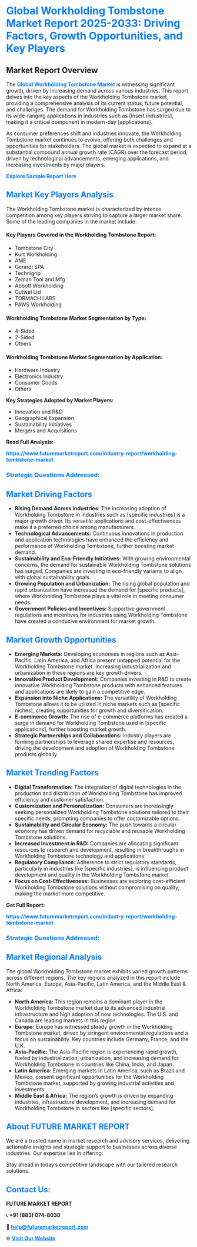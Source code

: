 <h1 style="color: #007BFF;">Global Workholding Tombstone Market Report 2025-2033: Driving Factors, Growth Opportunities, and Key Players</h1>

<section id="overview">
<h2>Market Report Overview</h2>
<p>The <a href="https://www.futuremarketreport.com/industry-report/workholding-tombstone-market" style="color: #007BFF; text-decoration: none;"><strong>Global Workholding Tombstone Market</strong></a> is witnessing significant growth, driven by increasing demand across various industries. This report delves into the key aspects of the Workholding Tombstone market, providing a comprehensive analysis of its current status, future potential, and challenges. The demand for Workholding Tombstone has surged due to its wide-ranging applications in industries such as [insert industries], making it a critical component in modern-day [applications].</p>
<p>As consumer preferences shift and industries innovate, the Workholding Tombstone market continues to evolve, offering both challenges and opportunities for stakeholders. The global market is expected to expand at a substantial compound annual growth rate (CAGR) over the forecast period, driven by technological advancements, emerging applications, and increasing investments by major players.</p>
</section>

<section id="overview">
<p><a href="https://www.futuremarketreport.com/request-sample/reportId=56057" style="color: #007BFF; text-decoration: none;"><strong>Explore Sample Report Here</strong></a></p>
</section>

<section id="key-players">
<h2 style="color: #007BFF;">Market Key Players Analysis</h2>
<p>The Workholding Tombstone market is characterized by intense competition among key players striving to capture a larger market share. Some of the leading companies in the market include:</p>
<h4>Key Players Covered in the Workholding Tombstone Report:</h4>
<ul><li>Tombstone City</li><li>Kurt Workholding</li><li>AME</li><li>Gerardi SPA</li><li>Technigrip</li><li>Zeman Tool and Mfg</li><li>Abbott Workholding</li><li>Cutwel Ltd</li><li>TORMACH LABS</li><li>PAWS Workholding</li></ul>
<h4>Workholding Tombstone Market Segmentation by Type:</h4>
<ul><li>4-Sided</li><li>2-Sided</li><li>Others</li></ul>

<h4>Workholding Tombstone Market Segmentation by Application:</h4>
<ul><li>Hardware Industry</li><li>Electronics Industry</li><li>Consumer Goods</li><li>Others</li></ul>
<p><strong>Key Strategies Adopted by Market Players:</strong></p>
<ul>
<li>Innovation and R&D</li>
<li>Geographical Expansion</li>
<li>Sustainability Initiatives</li>
<li>Mergers and Acquisitions</li>
</ul>
</section>

<section>
<p><strong>Read Full Analysis: </strong></p><a href="https://www.futuremarketreport.com/industry-report/workholding-tombstone-market" style="color: #007BFF; text-decoration: none;"><strong>https://www.futuremarketreport.com/industry-report/workholding-tombstone-market</strong></a>
<h3 style="color: #007BFF;">Strategic Questions Addressed:</h3>
</section>

<section id="driving-factors">
<h2 style="color: #007BFF;">Market Driving Factors</h2>
<ul>
<li><strong>Rising Demand Across Industries:</strong> The increasing adoption of Workholding Tombstone in industries such as [specific industries] is a major growth driver. Its versatile applications and cost-effectiveness make it a preferred choice among manufacturers.</li>
<li><strong>Technological Advancements:</strong> Continuous innovations in production and application technologies have enhanced the efficiency and performance of Workholding Tombstone, further boosting market demand.</li>
<li><strong>Sustainability and Eco-Friendly Initiatives:</strong> With growing environmental concerns, the demand for sustainable Workholding Tombstone solutions has surged. Companies are investing in eco-friendly variants to align with global sustainability goals.</li>
<li><strong>Growing Population and Urbanization:</strong> The rising global population and rapid urbanization have increased the demand for [specific products], where Workholding Tombstone plays a vital role in meeting consumer needs.</li>
<li><strong>Government Policies and Incentives:</strong> Supportive government regulations and incentives for industries using Workholding Tombstone have created a conducive environment for market growth.</li>
</ul>
</section>

<section id="growth-opportunities">
<h2 style="color: #007BFF;">Market Growth Opportunities</h2>
<ul>
<li><strong>Emerging Markets:</strong> Developing economies in regions such as Asia-Pacific, Latin America, and Africa present untapped potential for the Workholding Tombstone market. Increasing industrialization and urbanization in these regions are key growth drivers.</li>
<li><strong>Innovative Product Development:</strong> Companies investing in R&D to create innovative Workholding Tombstone products with enhanced features and applications are likely to gain a competitive edge.</li>
<li><strong>Expansion into Niche Applications:</strong> The versatility of Workholding Tombstone allows it to be utilized in niche markets such as [specific niches], creating opportunities for growth and diversification.</li>
<li><strong>E-commerce Growth:</strong> The rise of e-commerce platforms has created a surge in demand for Workholding Tombstone used in [specific applications], further boosting market growth.</li>
<li><strong>Strategic Partnerships and Collaborations:</strong> Industry players are forming partnerships to leverage shared expertise and resources, driving the development and adoption of Workholding Tombstone products globally.</li>
</ul>
</section>

<section id="trending-factors">
<h2 style="color: #007BFF;">Market Trending Factors</h2>
<ul>
<li><strong>Digital Transformation:</strong> The integration of digital technologies in the production and distribution of Workholding Tombstone has improved efficiency and customer satisfaction.</li>
<li><strong>Customization and Personalization:</strong> Consumers are increasingly seeking personalized Workholding Tombstone solutions tailored to their specific needs, prompting companies to offer customizable options.</li>
<li><strong>Sustainability and Circular Economy:</strong> The push towards a circular economy has driven demand for recyclable and reusable Workholding Tombstone solutions.</li>
<li><strong>Increased Investment in R&D:</strong> Companies are allocating significant resources to research and development, resulting in breakthroughs in Workholding Tombstone technology and applications.</li>
<li><strong>Regulatory Compliance:</strong> Adherence to strict regulatory standards, particularly in industries like [specific industries], is influencing product development and quality in the Workholding Tombstone market.</li>
<li><strong>Focus on Cost-Effectiveness:</strong> Businesses are exploring cost-efficient Workholding Tombstone solutions without compromising on quality, making the market more competitive.</li>
</ul>
</section>

<section>
<p><strong>Get Full Report: </strong></p><a href="https://www.futuremarketreport.com/industry-report/workholding-tombstone-market" style="color: #007BFF; text-decoration: none;"><strong>https://www.futuremarketreport.com/industry-report/workholding-tombstone-market</strong></a>
<h3 style="color: #007BFF;">Strategic Questions Addressed:</h3>
</section>


<section id="regional-analysis">
<h2 style="color: #007BFF;">Market Regional Analysis</h2>
<p>The global Workholding Tombstone market exhibits varied growth patterns across different regions. The key regions analyzed in this report include North America, Europe, Asia-Pacific, Latin America, and the Middle East & Africa:</p>
<ul>
<li><strong>North America:</strong> This region remains a dominant player in the Workholding Tombstone market due to its advanced industrial infrastructure and high adoption of new technologies. The U.S. and Canada are leading markets in this region.</li>
<li><strong>Europe:</strong> Europe has witnessed steady growth in the Workholding Tombstone market, driven by stringent environmental regulations and a focus on sustainability. Key countries include Germany, France, and the U.K.</li>
<li><strong>Asia-Pacific:</strong> The Asia-Pacific region is experiencing rapid growth, fueled by industrialization, urbanization, and increasing demand for Workholding Tombstone in countries like China, India, and Japan.</li>
<li><strong>Latin America:</strong> Emerging markets in Latin America, such as Brazil and Mexico, present significant opportunities for the Workholding Tombstone market, supported by growing industrial activities and investments.</li>
<li><strong>Middle East & Africa:</strong> The region’s growth is driven by expanding industries, infrastructure development, and increasing demand for Workholding Tombstone in sectors like [specific sectors].</li>
</ul>
</section>

<footer>
<h2 style="color: #007BFF;">About FUTURE MARKET REPORT</h2>
<p>We are a trusted name in market research and advisory services, delivering actionable insights and strategic support to businesses across diverse industries. Our expertise lies in offering:</p>

<p>Stay ahead in today’s competitive landscape with our tailored research solutions.</p>

<h2 style="color: #007BFF;">Contact Us:</h2>
<p><strong>FUTURE MARKET REPORT</strong></p>
<p>📞 <strong>+91 (883) 074-8030</strong></p>
<p>📧 <strong><a href="mailto:help@futuremarketreport.com" style="color: #007BFF;">help@futuremarketreport.com</a></strong></p>
<p>🌐 <strong><a href="https://www.futuremarketreport.com/" style="color: #007BFF;">Visit Our Website</a></strong></p>
</footer>